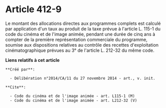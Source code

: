 # Article 412-9

Le montant des allocations directes aux programmes complets est calculé par application d'un taux au produit de la taxe
prévue à l'article L. 115-1 du code du cinéma et de l'image animée, pendant une durée de cinq ans à compter de la première
représentation commerciale du programme, soumise aux dispositions relatives au contrôle des recettes d'exploitation
cinématographique prévues au 3° de l'article L. 212-32 du même code.

**Liens relatifs à cet article**

	**Créé par**:

	  - Délibération n°2014/CA/11 du 27 novembre 2014 - art., v. init.

	**Cite**:

	  - Code du cinéma et de l'image animée - art. L115-1 (M)
	  - Code du cinéma et de l'image animée - art. L212-32 (V)
